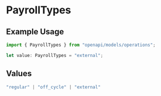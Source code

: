 # PayrollTypes

## Example Usage

```typescript
import { PayrollTypes } from "openapi/models/operations";

let value: PayrollTypes = "external";
```

## Values

```typescript
"regular" | "off_cycle" | "external"
```